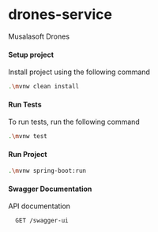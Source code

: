 # drones-service

Musalasoft Drones

#### Setup project
Install project using the following command
```bash
.\mvnw clean install
```

#### Run Tests
To run tests, run the following command
```bash
.\mvnw test
```

#### Run Project

```bash
.\mvnw spring-boot:run
```

#### Swagger Documentation
API documentation
```http
  GET /swagger-ui
```
